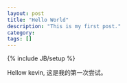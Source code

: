 ```yaml
---
layout: post
title: "Hello World"
description: "This is my first post."
category: 
tags: []
---
```

{% include JB/setup %}


Hellow kevin, 这是我的第一次尝试。
